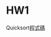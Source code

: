 # HW1
Quicksort[程式碼](https://nbviewer.jupyter.org/github/shunlinnn/shunlinnn/blob/master/week5/Untitled5.ipynb)

